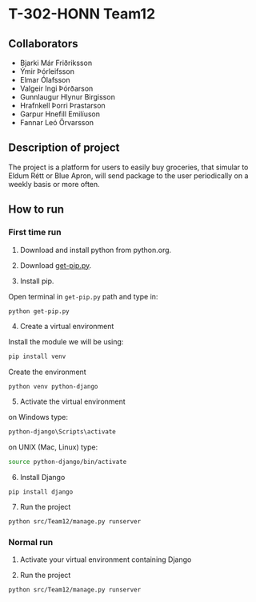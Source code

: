 # T-302-HONN Team12

## Collaborators

- Bjarki Már Friðriksson
- Ýmir Þórleifsson 
- Elmar Ólafsson 
- Valgeir Ingi Þórðarson 
- Gunnlaugur Hlynur Birgisson 
- Hrafnkell Þorri Þrastarson 
- Garpur Hnefill Emilíuson
- Fannar Leó Örvarsson

## Description of project

The project is a platform for users to easily buy groceries, that simular to Eldum Rétt or Blue Apron, will send package to the user periodically on a weekly basis or more often.

## How to run

### First time run

1. Download and install python from python.org. 

2. Download [get-pip.py](https://bootstrap.pypa.io/get-pip.py).

3. Install pip.

Open terminal in `get-pip.py` path and type in:

```bash 
python get-pip.py
```



4. Create a virtual environment

Install the module we will be using:

```bash
pip install venv
```

Create the environment

```
python venv python-django
```

5. Activate the virtual environment

on Windows type:
```bash
python-django\Scripts\activate
```
on UNIX (Mac, Linux) type:
``` bash
source python-django/bin/activate
```

6. Install Django

```
pip install django
```

7. Run the project
```bash
python src/Team12/manage.py runserver
```

### Normal run
1. Activate your virtual environment containing Django

2. Run the project
```bash
python src/Team12/manage.py runserver
```

